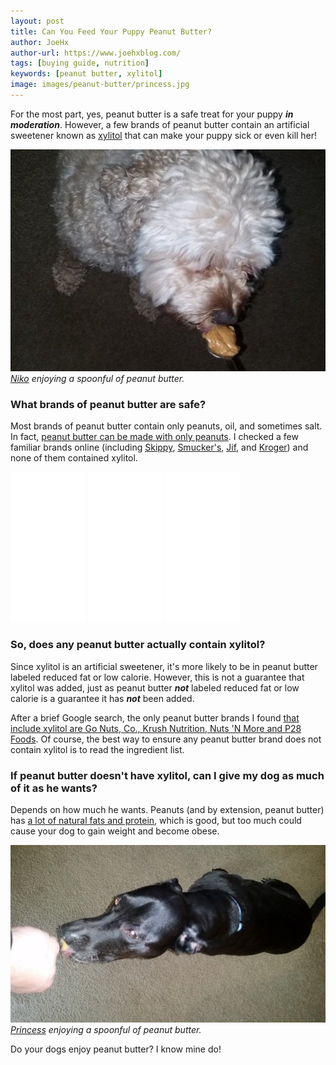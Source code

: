 ```yaml
---
layout: post
title: Can You Feed Your Puppy Peanut Butter?
author: JoeHx
author-url: https://www.joehxblog.com/
tags: [buying guide, nutrition]
keywords: [peanut butter, xylitol]
image: images/peanut-butter/princess.jpg
---
```


For the most part, yes, peanut butter is a safe treat for your puppy ***in moderation***. However, a few brands of peanut butter contain an artificial sweetener known as [xylitol](https://en.wikipedia.org/wiki/Xylitol) that can make your puppy sick or even kill her!

![Niko enjoying a spoonful of peanut butter.](/images/peanut-butter/niko.jpg "Niko enjoying a spoonful of peanut butter.")
*[Niko](https://www.puppy-snuggles.com/blog/puppy-profile-niko/) enjoying a spoonful of peanut butter.*

### What brands of peanut butter are safe?

Most brands of peanut butter contain only peanuts, oil, and sometimes salt. In fact, [peanut butter can be made with only peanuts](http://www.thekitchn.com/how-to-make-homemade-peanut-butter-cooking-lessons-from-the-kitchn-199110). I checked a few familiar brands online (including [Skippy](http://www.peanutbutter.com/products), [Smucker's](http://www.smuckers.com/products/peanut-butter), [Jif](http://www.jif.com/products), and [Kroger](http://www.fooducate.com/app#!page=product&id=808D80FE-E105-11DF-A102-FEFD45A4D471)) and none of them contained xylitol.

<iframe style="width:120px;height:240px;" marginwidth="0" marginheight="0" scrolling="no" frameborder="0" src="//ws-na.amazon-adsystem.com/widgets/q?ServiceVersion=20070822&OneJS=1&Operation=GetAdHtml&MarketPlace=US&source=ss&ref=as_ss_li_til&ad_type=product_link&tracking_id=puppysnuggles-20&marketplace=amazon&region=US&placement=B0005ZH4QI&asins=B0005ZH4QI&linkId=61dc58f742d9da2e839fc7362d4fecb0&show_border=true&link_opens_in_new_window=true"></iframe>
<iframe style="width:120px;height:240px;" marginwidth="0" marginheight="0" scrolling="no" frameborder="0" src="//ws-na.amazon-adsystem.com/widgets/q?ServiceVersion=20070822&OneJS=1&Operation=GetAdHtml&MarketPlace=US&source=ss&ref=as_ss_li_til&ad_type=product_link&tracking_id=puppysnuggles-20&marketplace=amazon&region=US&placement=B0045TQEXO&asins=B0045TQEXO&linkId=d17855ad6a17b10dbaaf08fd6ef72c8b&show_border=true&link_opens_in_new_window=true"></iframe>
<iframe style="width:120px;height:240px;" marginwidth="0" marginheight="0" scrolling="no" frameborder="0" src="//ws-na.amazon-adsystem.com/widgets/q?ServiceVersion=20070822&OneJS=1&Operation=GetAdHtml&MarketPlace=US&source=ss&ref=as_ss_li_til&ad_type=product_link&tracking_id=puppysnuggles-20&marketplace=amazon&region=US&placement=B00061ETX2&asins=B00061ETX2&linkId=62759043f3b33a5358583326d33c0e6e&show_border=true&link_opens_in_new_window=true"></iframe>

### So, does any peanut butter actually contain xylitol?

Since xylitol is an artificial sweetener, it's more likely to be in peanut butter labeled reduced fat or low calorie. However, this is not a guarantee that xylitol was added, just as peanut butter ***not*** labeled reduced fat or low calorie is a guarantee it has ***not*** been added.

After a brief Google search, the only peanut butter brands I found [that include xylitol are Go Nuts, Co., Krush Nutrition, Nuts 'N More and P28 Foods](https://www.thedodo.com/ingrediant-could-be-deadly-dog-1449364385.html). Of course, the best way to ensure any peanut butter brand does not contain xylitol is to read the ingredient list.

### If peanut butter doesn't have xylitol, can I give my dog as much of it as he wants?

Depends on how much he wants. Peanuts (and by extension, peanut butter) has [a lot of natural fats and protein](http://www.akc.org/content/health/articles/can-dogs-eat-peanut-butter1/), which is good, but too much could cause your dog to gain weight and become obese.

![Princess enjoying a spoonful of peanut butter.](/images/peanut-butter/princess.jpg "Princess enjoying a spoonful of peanut butter.")
*[Princess](http://www.puppy-snuggles.com/blog/puppy-profile-princess/) enjoying a spoonful of peanut butter.*

Do your dogs enjoy peanut butter? I know mine do!
